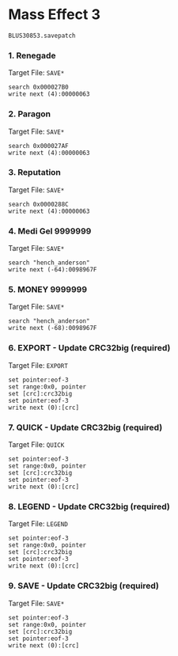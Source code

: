 # Mass Effect  3 

`BLUS30853.savepatch`

### 1. Renegade

Target File: `SAVE*`

```
search 0x000027B0
write next (4):00000063
```

### 2. Paragon

Target File: `SAVE*`

```
search 0x000027AF
write next (4):00000063
```

### 3. Reputation

Target File: `SAVE*`

```
search 0x0000288C
write next (4):00000063
```

### 4. Medi Gel 9999999

Target File: `SAVE*`

```
search "hench_anderson"
write next (-64):0098967F
```

### 5. MONEY 9999999

Target File: `SAVE*`

```
search "hench_anderson"
write next (-68):0098967F
```

### 6. EXPORT - Update CRC32big (required)

Target File: `EXPORT`

```
set pointer:eof-3
set range:0x0, pointer
set [crc]:crc32big
set pointer:eof-3
write next (0):[crc]
```

### 7. QUICK - Update CRC32big (required)

Target File: `QUICK`

```
set pointer:eof-3
set range:0x0, pointer
set [crc]:crc32big
set pointer:eof-3
write next (0):[crc]
```

### 8. LEGEND - Update CRC32big (required)

Target File: `LEGEND`

```
set pointer:eof-3
set range:0x0, pointer
set [crc]:crc32big
set pointer:eof-3
write next (0):[crc]
```

### 9. SAVE - Update CRC32big (required)

Target File: `SAVE*`

```
set pointer:eof-3
set range:0x0, pointer
set [crc]:crc32big
set pointer:eof-3
write next (0):[crc]
```

